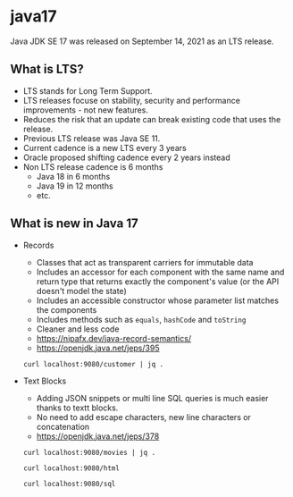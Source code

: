 # java17

Java JDK SE 17 was released on September 14, 2021 as an LTS release.

## What is LTS?

* LTS stands for Long Term Support.
* LTS releases focuse on stability, security and performance improvements - not new features.
* Reduces the risk that an update can break existing code that uses the release.
* Previous LTS release was Java SE 11.
* Current cadence is a new LTS every 3 years
* Oracle proposed shifting cadence every 2 years instead
* Non LTS release cadence is 6 months
  * Java 18 in 6 months
  * Java 19 in 12 months 
  * etc.

## What is new in Java 17

* Records
  * Classes that act as transparent carriers for immutable data
  * Includes an accessor for each component with the same name and return type that returns exactly the component's value (or the API doesn't model the state)
  * Includes an accessible constructor whose parameter list matches the components
  * Includes methods such as `equals`, `hashCode` and `toString`
  * Cleaner and less code
  * https://nipafx.dev/java-record-semantics/
  * https://openjdk.java.net/jeps/395

  ```
  curl localhost:9080/customer | jq .
  ```


* Text Blocks
  * Adding JSON snippets or multi line SQL queries is much easier thanks to textt blocks.
  * No need to add escape characters, new line characters or concatenation
  * https://openjdk.java.net/jeps/378
   ```
   curl localhost:9080/movies | jq .
   ```

   ```
   curl localhost:9080/html
   ```

   ```
   curl localhost:9080/sql
   ```
   
   